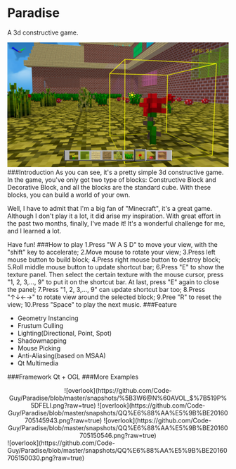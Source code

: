 # Paradise
A 3d constructive game.

![main](https://github.com/Code-Guy/Paradise/blob/master/snapshots/QQ%E6%88%AA%E5%9B%BE20160705150149.png?raw=true)
###Introduction
As you can see, it's a pretty simple 3d constructive game. In the game, you've only got two type of blocks: Constructive Block and Decorative Block, and all the blocks are the standard cube. With these blocks, you can build a world of your own.

Well, I have to admit that I'm a big fan of "Minecraft", it's a great game. Although I don't play it a lot, it did arise my inspiration. With great effort in the past two months, finally, I've made it! It's a wonderful challenge for me, and I learned a lot.

Have fun!
###How to play
  1.Press "W A S D" to move your view, with the "shift" key to accelerate;
  2.Move mouse to rotate your view;
  3.Press left mouse button to build block;
  4.Press right mouse button to destroy block;
  5.Roll middle mouse button to update shortcut bar;
  6.Press "E" to show the texture panel. Then select the certain texture with the mouse cursor, press "1, 2, 3,..., 9" to put it on the shortcut bar. At last, press "E" again to close the panel;
  7.Press "1, 2, 3,..., 9" can update shortcut bar too;
  8.Press "↑↓←→" to rotate view around the selected block;
  9.Pree "R" to reset the view;
  10.Press "Space" to play the next music.
###Feature
 - Geometry Instancing
 - Frustum Culling
 - Lighting(Directional, Point, Spot)
 - Shadowmapping
 - Mouse Picking
 - Anti-Aliasing(based on MSAA)
 - Qt Multimedia
 
###Framework
 Qt + OGL
###More Examples
<div align=center>
![overlook](https://github.com/Code-Guy/Paradise/blob/master/snapshots/%5B3W6@N%60AVOL_$%7B519P%5DFELI.png?raw=true)
![overlook](https://github.com/Code-Guy/Paradise/blob/master/snapshots/QQ%E6%88%AA%E5%9B%BE20160705145943.png?raw=true)
![overlook](https://github.com/Code-Guy/Paradise/blob/master/snapshots/QQ%E6%88%AA%E5%9B%BE20160705150546.png?raw=true)
</div>
![overlook](https://github.com/Code-Guy/Paradise/blob/master/snapshots/QQ%E6%88%AA%E5%9B%BE20160705150030.png?raw=true)
